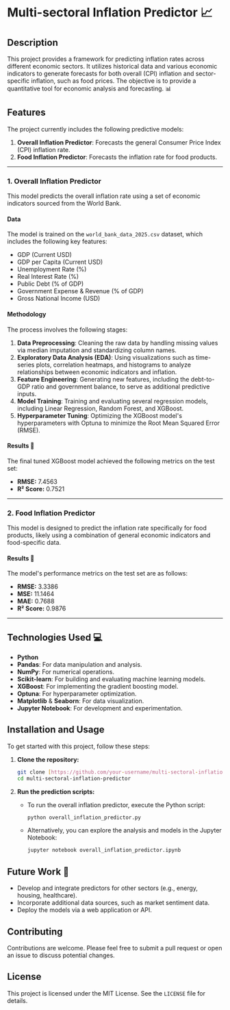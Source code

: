 
# Multi-sectoral Inflation Predictor 📈

## Description

This project provides a framework for predicting inflation rates across different economic sectors. It utilizes historical data and various economic indicators to generate forecasts for both overall (CPI) inflation and sector-specific inflation, such as food prices. The objective is to provide a quantitative tool for economic analysis and forecasting. 📊

## Features

The project currently includes the following predictive models:

1.  **Overall Inflation Predictor**: Forecasts the general Consumer Price Index (CPI) inflation rate.
2.  **Food Inflation Predictor**: Forecasts the inflation rate for food products.

---

### 1. Overall Inflation Predictor

This model predicts the overall inflation rate using a set of economic indicators sourced from the World Bank.

#### Data
The model is trained on the `world_bank_data_2025.csv` dataset, which includes the following key features:
* GDP (Current USD)
* GDP per Capita (Current USD)
* Unemployment Rate (%)
* Real Interest Rate (%)
* Public Debt (% of GDP)
* Government Expense & Revenue (% of GDP)
* Gross National Income (USD)

#### Methodology
The process involves the following stages:
1.  **Data Preprocessing**: Cleaning the raw data by handling missing values via median imputation and standardizing column names.
2.  **Exploratory Data Analysis (EDA)**: Using visualizations such as time-series plots, correlation heatmaps, and histograms to analyze relationships between economic indicators and inflation.
3.  **Feature Engineering**: Generating new features, including the debt-to-GDP ratio and government balance, to serve as additional predictive inputs.
4.  **Model Training**: Training and evaluating several regression models, including Linear Regression, Random Forest, and XGBoost.
5.  **Hyperparameter Tuning**: Optimizing the XGBoost model's hyperparameters with Optuna to minimize the Root Mean Squared Error (RMSE).

#### Results 🎯
The final tuned XGBoost model achieved the following metrics on the test set:
* **RMSE:** 7.4563
* **R² Score:** 0.7521

---

### 2. Food Inflation Predictor

This model is designed to predict the inflation rate specifically for food products, likely using a combination of general economic indicators and food-specific data.

#### Results 🎯
The model's performance metrics on the test set are as follows:
* **RMSE:** 3.3386
* **MSE:** 11.1464
* **MAE:** 0.7688
* **R² Score:** 0.9876

---

## Technologies Used 💻

* **Python**
* **Pandas**: For data manipulation and analysis.
* **NumPy**: For numerical operations.
* **Scikit-learn**: For building and evaluating machine learning models.
* **XGBoost**: For implementing the gradient boosting model.
* **Optuna**: For hyperparameter optimization.
* **Matplotlib** & **Seaborn**: For data visualization.
* **Jupyter Notebook**: For development and experimentation.

## Installation and Usage

To get started with this project, follow these steps:

1.  **Clone the repository:**
    ```bash
    git clone [https://github.com/your-username/multi-sectoral-inflation-predictor.git](https://github.com/your-username/multi-sectoral-inflation-predictor.git)
    cd multi-sectoral-inflation-predictor
    ```

2.  **Run the prediction scripts:**
    * To run the overall inflation predictor, execute the Python script:
        ```bash
        python overall_inflation_predictor.py
        ```
    * Alternatively, you can explore the analysis and models in the Jupyter Notebook:
        ```bash
        jupyter notebook overall_inflation_predictor.ipynb
        ```

## Future Work 🚀

* Develop and integrate predictors for other sectors (e.g., energy, housing, healthcare).
* Incorporate additional data sources, such as market sentiment data.
* Deploy the models via a web application or API.

## Contributing

Contributions are welcome. Please feel free to submit a pull request or open an issue to discuss potential changes.

## License

This project is licensed under the MIT License. See the `LICENSE` file for details.
